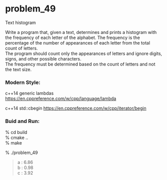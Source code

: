 problem_49
===============

Text histogram

Write a program that, given a text, determines and prints a histogram with the frequency of each letter of the alphabet.   The frequency is the percentage of the number of appearances of each letter from the total count of letters.   
The program should count only the appearances of letters and ignore digits, signs, and other possible characters.   
The frequency must be determined based on the count of letters and not the text size.


### Modern Style:  
c++14 generic lambdas
https://en.cppreference.com/w/cpp/language/lambda

c++14 std::cbegin
https://en.cppreference.com/w/cpp/iterator/begin

### Buid and Run:  
% cd build  
% cmake ..  
% make  

% ./problem_49 
> a :  6.86  
> b :  0.98  
> c :  3.92  


